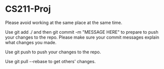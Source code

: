 # CS211-Proj

Please avoid working at the same place at the same time.

Use git add ./ and then git commit -m "MESSAGE HERE" to prepare to push your changes to the repo.
Please make sure your commit messages explain what changes you made.

Use git push to push your changes to the repo.

Use git pull --rebase to get others' changes.
